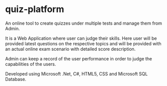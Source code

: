 # quiz-platform
An online tool to create quizzes under multiple tests and manage them from Admin.

It is a Web Application where user can judge their skills. Here user will be provided latest questions on the respective topics and will be provided with an actual online exam scenario with detailed score description.

Admin can keep a record of the user performance in order to judge the capabilities of the users.

Developed using Microsoft .Net, C#, HTML5, CSS and Microsoft SQL Database.
